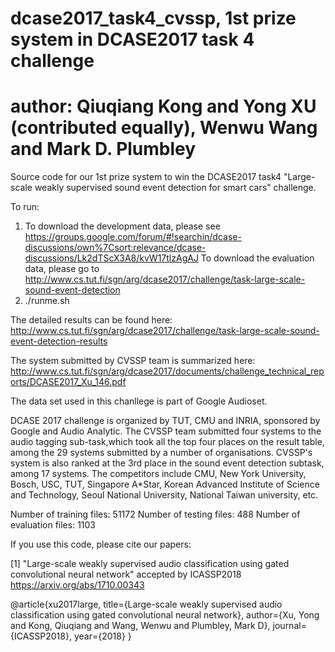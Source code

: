 # dcase2017_task4_cvssp, 1st prize system in DCASE2017 task 4 challenge

# author: Qiuqiang Kong and Yong XU (contributed equally), Wenwu Wang and Mark D. Plumbley

Source code for our 1st prize system to win the DCASE2017 task4 "Large-scale weakly supervised sound event detection for smart cars" challenge. 

To run:
1. To download the development data, please see https://groups.google.com/forum/#!searchin/dcase-discussions/own%7Csort:relevance/dcase-discussions/Lk2dTScX3A8/kvW17tlzAgAJ
   To download the evaluation data, please go to http://www.cs.tut.fi/sgn/arg/dcase2017/challenge/task-large-scale-sound-event-detection
2. ./runme.sh

The detailed results can be found here: 
http://www.cs.tut.fi/sgn/arg/dcase2017/challenge/task-large-scale-sound-event-detection-results

The system submitted by CVSSP team is summarized here:
http://www.cs.tut.fi/sgn/arg/dcase2017/documents/challenge_technical_reports/DCASE2017_Xu_146.pdf

The data set used in this chanllege is part of Google Audioset.

DCASE 2017 challenge is organized by TUT, CMU and INRIA, sponsored by Google and Audio Analytic. The CVSSP team submitted four systems to the audio tagging sub-task,which took all the top four places on the result table, among the 29 systems submitted by a number of organisations. CVSSP's system is also ranked at the 3rd place in the sound event detection subtask, among 17 systems. The competitors include CMU, New York University, Bosch, USC, TUT, Singapore A*Star, Korean Advanced Institute of Science and Technology, Seoul National University, National Taiwan university, etc.

Number of training files: 51172
Number of testing files: 488
Number of evaluation files: 1103

If you use this code, please cite our papers:

[1] "Large-scale weakly supervised audio classification using gated convolutional neural network" accepted by ICASSP2018 https://arxiv.org/abs/1710.00343

@article{xu2017large,
  title={Large-scale weakly supervised audio classification using gated convolutional neural network},
  author={Xu, Yong and Kong, Qiuqiang and Wang, Wenwu and Plumbley, Mark D},
  journal={ICASSP2018},
  year={2018}
}

